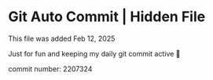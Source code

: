 # Git Auto Commit | Hidden File

This file was added Feb 12, 2025

Just for fun and keeping my daily git commit active 🤪

commit number: 2207324
